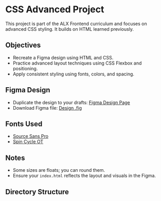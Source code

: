 # CSS Advanced Project

This project is part of the ALX Frontend curriculum and focuses on advanced CSS styling. It builds on HTML learned previously.

## Objectives

- Recreate a Figma design using HTML and CSS.
- Practice advanced layout techniques using CSS Flexbox and positioning.
- Apply consistent styling using fonts, colors, and spacing.

## Figma Design

- Duplicate the design to your drafts: [Figma Design Page](#)
- Download Figma file: [Design .fig](#)

## Fonts Used

- [Source Sans Pro](https://fonts.google.com/specimen/Source+Sans+Pro)
- [Spin Cycle OT](https://www.fonts.com/font/spin-cycle)

## Notes

- Some sizes are floats; you can round them.
- Ensure your `index.html` reflects the layout and visuals in the Figma.

## Directory Structure

